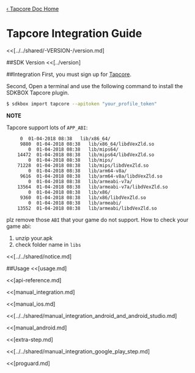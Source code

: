 [&#8249; Tapcore Doc Home](./)

<h1>Tapcore Integration Guide</h1>
<<[../../shared/-VERSION-/version.md]

##SDK Version
<<[../version]

##Integration
First, you must sign up for [Tapcore](http://tapcore.com/?refid=Y3DgX).

Second, Open a terminal and use the following command to install the SDKBOX Tapcore plugin.
```bash
$ sdkbox import tapcore --apitoken "your_profile_token"
```

**NOTE**

Tapcore support lots of `APP_ABI`:

```
     0  01-04-2018 08:38   lib/x86_64/
     9880  01-04-2018 08:38   lib/x86_64/libdVexZld.so
        0  01-04-2018 08:38   lib/mips64/
    14472  01-04-2018 08:38   lib/mips64/libdVexZld.so
        0  01-04-2018 08:38   lib/mips/
    71228  01-04-2018 08:38   lib/mips/libdVexZld.so
        0  01-04-2018 08:38   lib/arm64-v8a/
     9616  01-04-2018 08:38   lib/arm64-v8a/libdVexZld.so
        0  01-04-2018 08:38   lib/armeabi-v7a/
    13564  01-04-2018 08:38   lib/armeabi-v7a/libdVexZld.so
        0  01-04-2018 08:38   lib/x86/
     9360  01-04-2018 08:38   lib/x86/libdVexZld.so
        0  01-04-2018 08:38   lib/armeabi/
    13552  01-04-2018 08:38   lib/armeabi/libdVexZld.so
```

plz remove those `ABI` that your game do not support. How to check your game abi:

1. unzip your.apk
2. check folder name in `libs`

<<[../../shared/notice.md]

<!--## Configuration
<<[../../shared/sdkbox_cloud.md]
<<[../../shared/remote_application_config.md]-->

##Usage
<<[usage.md]

<<[api-reference.md]

<<[manual_integration.md]

<<[manual_ios.md]

<<[../../shared/manual_integration_android_and_android_studio.md]

<<[manual_android.md]

<<[extra-step.md]

<<[../../shared/manual_integration_google_play_step.md]

<<[proguard.md]
